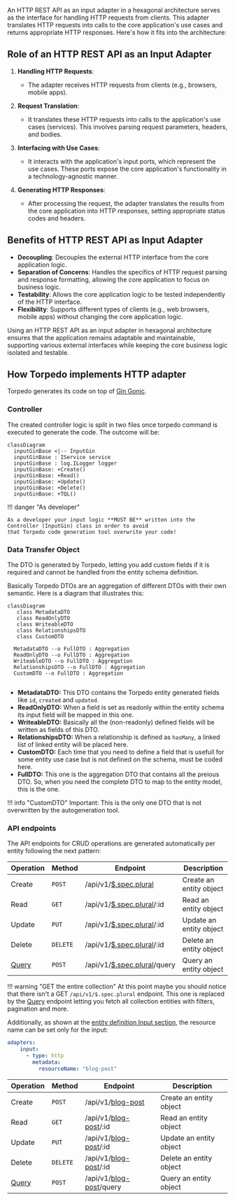 An HTTP REST API as an input adapter in a hexagonal architecture serves as the interface for handling HTTP requests from clients. This adapter translates HTTP requests into calls to the core application's use cases and returns appropriate HTTP responses. Here's how it fits into the architecture:

## Role of an HTTP REST API as an Input Adapter

1. **Handling HTTP Requests**:
    - The adapter receives HTTP requests from clients (e.g., browsers, mobile apps).

2. **Request Translation**:
    - It translates these HTTP requests into calls to the application's use cases (services). This involves parsing request parameters, headers, and bodies.

3. **Interfacing with Use Cases**:
    - It interacts with the application's input ports, which represent the use cases. These ports expose the core application's functionality in a technology-agnostic manner.

4. **Generating HTTP Responses**:
    - After processing the request, the adapter translates the results from the core application into HTTP responses, setting appropriate status codes and headers.

## Benefits of HTTP REST API as Input Adapter

- **Decoupling**: Decouples the external HTTP interface from the core application logic.
- **Separation of Concerns**: Handles the specifics of HTTP request parsing and response formatting, allowing the core application to focus on business logic.
- **Testability**: Allows the core application logic to be tested independently of the HTTP interface.
- **Flexibility**: Supports different types of clients (e.g., web browsers, mobile apps) without changing the core application logic.

Using an HTTP REST API as an input adapter in hexagonal architecture ensures that the application remains adaptable and maintainable, supporting various external interfaces while keeping the core business logic isolated and testable.

## How Torpedo implements HTTP adapter

Torpedo generates its code on top of [Gin Gonic](https://github.com/gin-gonic/gin). 

### Controller

The created controller logic is split in two files once torpedo command is executed to generate the code.
The outcome will be:

``` mermaid
classDiagram
  inputGinBase <|-- InputGin
  inputGinBase : IService service
  inputGinBase : log.ILogger logger 
  inputGinBase: +Create()
  inputGinBase: +Read()
  inputGinBase: +Update()
  inputGinBase: +Delete()
  inputGinBase: +TQL()
```

!!! danger "As developer"

    As a developer your input logic **MUST BE** written into the Controller (InputGin) class in order to avoid
    that Torpedo code generation tool overwrite your code!

### Data Transfer Object

The DTO is generated by Torpedo, letting you add custom fields if it is required and cannot be handled from the entity schema definition.

Basically Torpedo DTOs are an aggregation of different DTOs with their own semantic. Here is a diagram that illustrates this:

``` mermaid
classDiagram
   class MetadataDTO
   class ReadOnlyDTO  
   class WriteableDTO
   class RelationshipsDTO
   class CustomDTO
  
  MetadataDTO --o FullDTO : Aggregation
  ReadOnlyDTO --o FullDTO : Aggregation
  WriteableDTO --o FullDTO : Aggregation
  RelationshipsDTO --o FullDTO : Aggregation
  CustomDTO --o FullDTO : Aggregation
  
```

 - **MetadataDTO:** This DTO contains the Torpedo entity generated fields like `id`, `created` and `updated`.
 - **ReadOnlyDTO:**  When a field is set as readonly within the entity schema its input field will be mapped in this one.
 - **WriteableDTO:** Basically all the (non-readonly) defined fields will be written as fields of this DTO.
 - **RelationshipsDTO:** When a relationship is defined as `hasMany`, a linked list of linked entity will be placed here.
 - **CustomDTO:** Each time that you need to define a field that is usefull for some entity use case but is not defined on the schema, must be coded here.
 - **FullDTO:** This one is the aggregation DTO that contains all the preious DTO. So, when you need the complete DTO to map to the entity model, this is the one.
 
!!! info "CustomDTO"
      Important: This is the only one DTO that is not overwritten by the autogeneration tool. 

### API endpoints

The API endpoints for CRUD operations are generated automatically per entity following the next pattern:


| Operation | Method   | Endpoint                                                         | Description             |
|-----------|----------|------------------------------------------------------------------|-------------------------|
| Create    | `POST`   | /api/v1/[$.spec.plural](basic_entity_definition.html#spec)       | Create an entity object |
| Read      | `GET`    | /api/v1/[$.spec.plural](basic_entity_definition.html#spec)/:id   | Read an entity object   |
| Update    | `PUT`    | /api/v1/[$.spec.plural](basic_entity_definition.html#spec)/:id   | Update an entity object |
| Delete    | `DELETE` | /api/v1/[$.spec.plural](basic_entity_definition.html#spec)/:id   | Delete an entity object |
| [Query](tql.html) | `POST`   | /api/v1/[$.spec.plural](basic_entity_definition.html#spec)/query | Query an entity object  |

!!! warning "GET the entire collection"
    At this point maybe you should notice that there isn't a GET `/api/v1/$.spec.plural` endpoint. This one is replaced by the [Query](tql.html) endpoint
    letting you fetch all collection entities with filters, pagination and more.

Additionally, as shown at the [entity definition Input section](basic_entity_definition.html#resource-name),  the resource name
can be set only for the input:

```yaml
adapters:
    input:
      - type: http
        metadata:
          resourceName: "blog-post"
```


| Operation | Method   | Endpoint                                                              | Description             |
|-----------|----------|-----------------------------------------------------------------------|-------------------------|
| Create    | `POST`   | /api/v1/[blog-post](basic_entity_definition.html#resource-name)       | Create an entity object |
| Read      | `GET`    | /api/v1/[blog-post](basic_entity_definition.html#resource-name)/:id   | Read an entity object   |
| Update    | `PUT`    | /api/v1/[blog-post](basic_entity_definition.html#resource-name)/:id   | Update an entity object |
| Delete    | `DELETE` | /api/v1/[blog-post](basic_entity_definition.html#resource-name)/:id   | Delete an entity object |
| [Query](tql.html) | `POST`   | /api/v1/[blog-post](basic_entity_definition.html#resource-name)/query | Query an entity object  |

